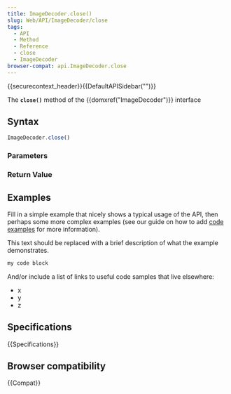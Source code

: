 ```yaml
---
title: ImageDecoder.close()
slug: Web/API/ImageDecoder/close
tags:
  - API
  - Method
  - Reference
  - close
  - ImageDecoder
browser-compat: api.ImageDecoder.close
---
```

{{securecontext_header}}{{DefaultAPISidebar("")}}

The **`close()`** method of the {{domxref("ImageDecoder")}} interface 

## Syntax

```js
ImageDecoder.close()
```

### Parameters



### Return Value



## Examples

Fill in a simple example that nicely shows a typical usage of the API, then perhaps some more complex examples (see our guide on how to add [code examples](/en-US/docs/MDN/Contribute/Structures/Code_examples) for more information).

This text should be replaced with a brief description of what the example demonstrates.

```js
my code block
```

And/or include a list of links to useful code samples that live elsewhere:

*   x
*   y
*   z

## Specifications

{{Specifications}}

## Browser compatibility

{{Compat}}

